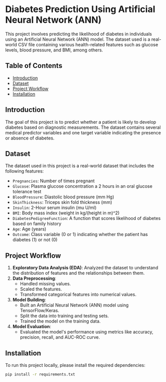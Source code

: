 # Diabetes Prediction Using Artificial Neural Network (ANN)

This project involves predicting the likelihood of diabetes in individuals using an Artificial Neural Network (ANN) model. The dataset used is a real-world CSV file containing various health-related features such as glucose levels, blood pressure, and BMI, among others.

## Table of Contents

- [Introduction](#introduction)
- [Dataset](#dataset)
- [Project Workflow](#project-workflow)
- [Installation](#installation)

## Introduction

The goal of this project is to predict whether a patient is likely to develop diabetes based on diagnostic measurements. The dataset contains several medical predictor variables and one target variable indicating the presence or absence of diabetes.

## Dataset

The dataset used in this project is a real-world dataset that includes the following features:

- `Pregnancies`: Number of times pregnant
- `Glucose`: Plasma glucose concentration a 2 hours in an oral glucose tolerance test
- `BloodPressure`: Diastolic blood pressure (mm Hg)
- `SkinThickness`: Triceps skin fold thickness (mm)
- `Insulin`: 2-Hour serum insulin (mu U/ml)
- `BMI`: Body mass index (weight in kg/(height in m)^2)
- `DiabetesPedigreeFunction`: A function that scores likelihood of diabetes based on family history
- `Age`: Age (years)
- `Outcome`: Class variable (0 or 1) indicating whether the patient has diabetes (1) or not (0)

## Project Workflow

1. **Exploratory Data Analysis (EDA)**: Analyzed the dataset to understand the distribution of features and the relationships between them.
2. **Data Preprocessing**: 
   - Handled missing values.
   - Scaled the features.
   - Transformed categorical features into numerical values.
3. **Model Building**:
   - Built an Artificial Neural Network (ANN) model using TensorFlow/Keras.
   - Split the data into training and testing sets.
   - Trained the model on the training data.
4. **Model Evaluation**:
   - Evaluated the model's performance using metrics like accuracy, precision, recall, and AUC-ROC curve.

## Installation

To run this project locally, please install the required dependencies:

```bash
pip install -r requirements.txt
